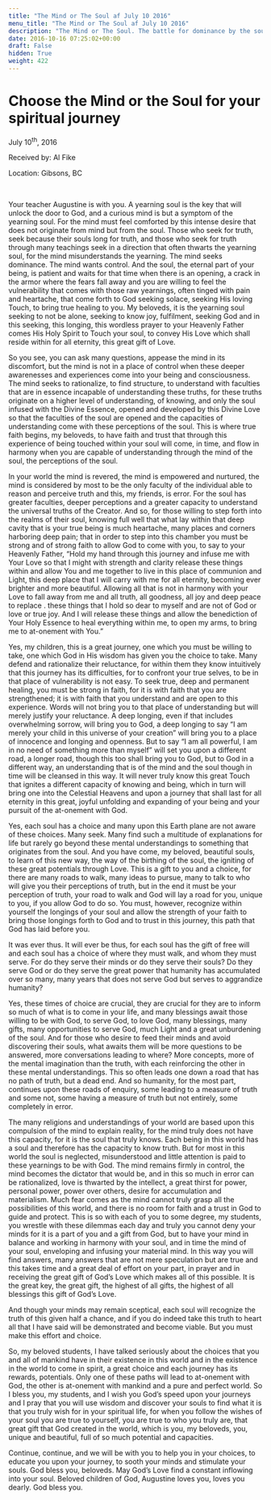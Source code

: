 ```yaml
---
title: "The Mind or The Soul af July 10 2016"
menu_title: "The Mind or The Soul af July 10 2016"
description: "The Mind or The Soul. The battle for dominance by the soul and mind on a spiritual journey."
date: 2016-10-16 07:25:02+00:00
draft: False
hidden: True
weight: 422
---
```

# Choose the Mind or the Soul for your spiritual journey

July 10<sup>th</sup>, 2016

Received by: Al Fike

Location: Gibsons, BC

 

Your teacher Augustine is with you. A yearning soul is the key that will unlock the door to God, and a curious mind is but a symptom of the yearning soul. For the mind must feel comforted by this intense desire that does not originate from mind but from the soul. Those who seek for truth, seek because their souls long for truth, and those who seek for truth through many teachings seek in a direction that often thwarts the yearning soul, for the mind misunderstands the yearning. The mind seeks dominance. The mind wants control. And the soul, the eternal part of your being, is patient and waits for that time when there is an opening, a crack in the armor where the fears fall away and you are willing to feel the vulnerability that comes with those raw yearnings, often tinged with pain and heartache, that come forth to God seeking solace, seeking His loving Touch, to bring true healing to you. My beloveds, it is the yearning soul seeking to not be alone, seeking to know joy, fulfilment, seeking God and in this seeking, this longing, this wordless prayer to your Heavenly Father comes His Holy Spirit to Touch your soul, to convey His Love which shall reside within for all eternity, this great gift of Love. 

So you see, you can ask many questions, appease the mind in its discomfort, but the mind is not in a place of control when these deeper awarenesses and experiences come into your being and consciousness. The mind seeks to rationalize, to find structure, to understand with faculties that are in essence incapable of understanding these truths, for these truths originate on a higher level of understanding, of knowing, and only the soul infused with the Divine Essence, opened and developed by this Divine Love so that the faculties of the soul are opened and the capacities of understanding come with these perceptions of the soul. This is where true faith begins, my beloveds, to have faith and trust that through this experience of being touched within your soul will come, in time, and flow in harmony when you are capable of understanding through the mind of the soul, the perceptions of the soul. 

In your world the mind is revered, the mind is empowered and nurtured, the mind is considered by most to be the only faculty of the individual able to reason and perceive truth and this, my friends, is error. For the soul has greater faculties, deeper perceptions and a greater capacity to understand the universal truths of the Creator. And so, for those willing to step forth into the realms of their soul, knowing full well that what lay within that deep cavity that is your true being is much heartache, many places and corners harboring deep pain; that in order to step into this chamber you must be strong and of strong faith to allow God to come with you, to say to your Heavenly Father, “Hold my hand through this journey and infuse me with Your Love so that I might with strength and clarity release these things within and allow You and me together to live in this place of communion and Light, this deep place that I will carry with me for all eternity, becoming ever brighter and more beautiful. Allowing all that is not in harmony with your Love to fall away from me and all truth, all goodness, all joy and deep peace to replace . these things that I hold so dear to myself and are not of God or love or true joy. And I will release these things and allow the benediction of Your Holy Essence to heal everything within me, to open my arms, to bring me to at-onement with You.” 

Yes, my children, this is a great journey, one which you must be willing to take, one which God in His wisdom has given you the choice to take. Many defend and rationalize their reluctance, for within them they know intuitively that this journey has its difficulties, for to confront your true selves, to be in that place of vulnerability is not easy. To seek true, deep and permanent healing, you must be strong in faith, for it is with faith that you are strengthened; it is with faith that you understand and are open to this experience. Words will not bring you to that place of understanding but will merely justify your reluctance. A deep longing, even if that includes overwhelming sorrow, will bring you to God, a deep longing to say “I am merely your child in this universe of your creation” will bring you to a place of innocence and longing and openness. But to say “I am all powerful, I am in no need of something more than myself” will set you upon a different road, a longer road, though this too shall bring you to God, but to God in a different way, an understanding that is of the mind and the soul though in time will be cleansed in this way. It will never truly know this great Touch that ignites a different capacity of knowing and being, which in turn will bring one into the Celestial Heavens and upon a journey that shall last for all eternity in this great, joyful unfolding and expanding of your being and your pursuit of the at-onement with God. 

Yes, each soul has a choice and many upon this Earth plane are not aware of these choices. Many seek. Many find such a multitude of explanations for life but rarely go beyond these mental understandings to something that originates from the soul. And you have come, my beloved, beautiful souls, to learn of this new way, the way of the birthing of the soul, the igniting of these great potentials through Love. This is a gift to you and a choice, for there are many roads to walk, many ideas to pursue, many to talk to who will give you their perceptions of truth, but in the end it must be your perception of truth, your road to walk and God will lay a road for you, unique to you, if you allow God to do so. You must, however, recognize within yourself the longings of your soul and allow the strength of your faith to bring those longings forth to God and to trust in this journey, this path that God has laid before you. 

It was ever thus. It will ever be thus, for each soul has the gift of free will and each soul has a choice of where they must walk, and whom they must serve. For do they serve their minds or do they serve their souls? Do they serve God or do they serve the great power that humanity has accumulated over so many, many years that does not serve God but serves to aggrandize humanity? 

Yes, these times of choice are crucial, they are crucial for they are to inform so much of what is to come in your life, and many blessings await those willing to be with God, to serve God, to love God, many blessings, many gifts, many opportunities to serve God, much Light and a great unburdening of the soul. And for those who desire to feed their minds and avoid discovering their souls, what awaits them will be more questions to be answered, more conversations leading to where? More concepts, more of the mental imagination than the truth, with each reinforcing the other in these mental understandings. This so often leads one down a road that has no path of truth, but a dead end. And so humanity, for the most part, continues upon these roads of enquiry, some leading to a measure of truth and some not, some having a measure of truth but not entirely, some completely in error. 

The many religions and understandings of your world are based upon this compulsion of the mind to explain reality, for the mind truly does not have this capacity, for it is the soul that truly knows. Each being in this world has a soul and therefore has the capacity to know truth. But for most in this world the soul is neglected, misunderstood and little attention is paid to these yearnings to be with God. The mind remains firmly in control, the mind becomes the dictator that would be, and in this so much in error can be rationalized, love is thwarted by the intellect, a great thirst for power, personal power, power over others, desire for accumulation and materialism. Much fear comes as the mind cannot truly grasp all the possibilities of this world, and there is no room for faith and a trust in God to guide and protect. This is so with each of you to some degree, my students, you wrestle with these dilemmas each day and truly you cannot deny your minds for it is a part of you and a gift from God, but to have your mind in balance and working in harmony with your soul, and in time the mind of your soul, enveloping and infusing your material mind. In this way you will find answers, many answers that are not mere speculation but are true and this takes time and a great deal of effort on your part, in prayer and in receiving the great gift of God’s Love which makes all of this possible. It is the great key, the great gift, the highest of all gifts, the highest of all blessings this gift of God’s Love. 

And though your minds may remain sceptical, each soul will recognize the truth of this given half a chance, and if you do indeed take this truth to heart all that I have said will be demonstrated and become viable. But you must make this effort and choice. 

So, my beloved students, I have talked seriously about the choices that you and all of mankind have in their existence in this world and in the existence in the world to come in spirit, a great choice and each journey has its rewards, potentials. Only one of these paths will lead to at-onement with God, the other is at-onement with mankind and a pure and perfect world. So I bless you, my students, and I wish you God’s speed upon your journeys and I pray that you will use wisdom and discover your souls to find what it is that you truly wish for in your spiritual life, for when you follow the wishes of your soul you are true to yourself, you are true to who you truly are, that great gift that God created in the world, which is you, my beloveds, you, unique and beautiful, full of so much potential and capacities. 

Continue, continue, and we will be with you to help you in your choices, to educate you upon your journey, to sooth your minds and stimulate your souls. God bless you, beloveds. May God’s Love find a constant inflowing into your soul. Beloved children of God, Augustine loves you, loves you dearly. God bless you. 
